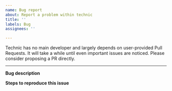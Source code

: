 ```yaml
---
name: Bug report
about: Report a problem within technic
title: ''
labels: Bug
assignees: ''

---
```


Technic has no main developer and largely depends on
user-provided Pull Requests. It will take a while until
even important issues are noticed.
Please consider proposing a PR directly.
_______________________________________________


**Bug description**


**Steps to reproduce this issue**
